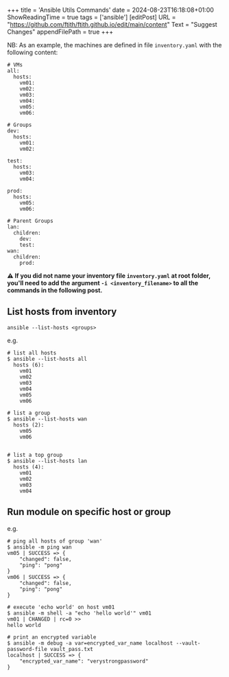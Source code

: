 +++
title = 'Ansible Utils Commands'
date = 2024-08-23T16:18:08+01:00
ShowReadingTime = true
tags = ['ansible']
[editPost]
URL = "https://github.com/ftith/ftith.github.io/edit/main/content"
Text = "Suggest Changes"
appendFilePath = true
+++

NB: As an example, the machines are defined in file `inventory.yaml` with the following content:
```
# VMs
all:
  hosts:
    vm01:
    vm02:
    vm03:
    vm04:
    vm05:
    vm06:

# Groups
dev:
  hosts:
    vm01:
    vm02:

test:
  hosts:
    vm03:
    vm04:

prod:
  hosts:
    vm05:
    vm06:

# Parent Groups
lan:
  children:
    dev:
    test:
wan:
  children:
    prod:
```

**⚠ If you did not name your inventory file `inventory.yaml` at root folder, you'll need to add the argument `-i <inventory_filename>` to all the commands in the following post.** 

## List hosts from inventory
```
ansible --list-hosts <groups>
```

e.g.
```
# list all hosts
$ ansible --list-hosts all
  hosts (6):
    vm01
    vm02
    vm03
    vm04
    vm05
    vm06

# list a group
$ ansible --list-hosts wan
  hosts (2):
    vm05
    vm06


# list a top group
$ ansible --list-hosts lan
  hosts (4):
    vm01
    vm02
    vm03
    vm04
```

## Run module on specific host or group
e.g.
```
# ping all hosts of group 'wan'
$ ansible -m ping wan
vm05 | SUCCESS => {
    "changed": false,
    "ping": "pong"
}
vm06 | SUCCESS => {
    "changed": false,
    "ping": "pong"
}

# execute 'echo world' on host vm01
$ ansible -m shell -a "echo 'hello world'" vm01
vm01 | CHANGED | rc=0 >>
hello world

# print an encrypted variable
$ ansible -m debug -a var=encrypted_var_name localhost --vault-password-file vault_pass.txt
localhost | SUCCESS => {
    "encrypted_var_name": "verystrongpassword"
}
```
